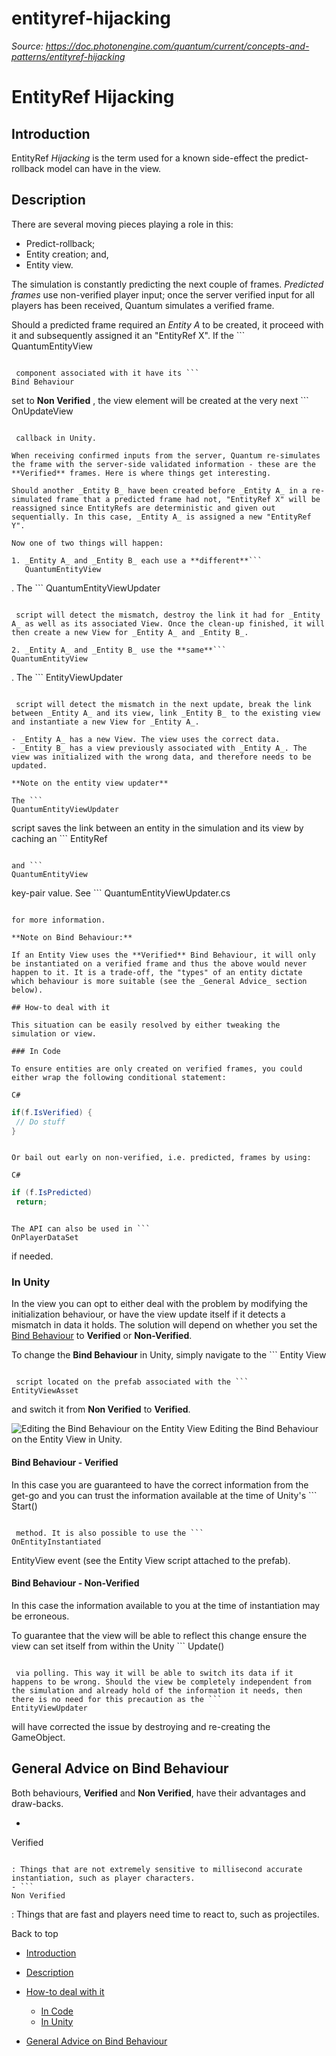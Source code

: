 # entityref-hijacking

_Source: https://doc.photonengine.com/quantum/current/concepts-and-patterns/entityref-hijacking_

# EntityRef Hijacking

## Introduction

EntityRef _Hijacking_ is the term used for a known side-effect the predict-rollback model can have in the view.

## Description

There are several moving pieces playing a role in this:

- Predict-rollback;
- Entity creation; and,
- Entity view.

The simulation is constantly predicting the next couple of frames. _Predicted frames_ use non-verified player input; once the server verified input for all players has been received, Quantum simulates a verified frame.

Should a predicted frame required an _Entity A_ to be created, it proceed with it and subsequently assigned it an "EntityRef X". If the ```
QuantumEntityView
```

 component associated with it have its ```
Bind Behaviour
```

set to **Non Verified** , the view element will be created at the very next ```
OnUpdateView
```

 callback in Unity.

When receiving confirmed inputs from the server, Quantum re-simulates the frame with the server-side validated information - these are the **Verified** frames. Here is where things get interesting.

Should another _Entity B_ have been created before _Entity A_ in a re-simulated frame that a predicted frame had not, "EntityRef X" will be reassigned since EntityRefs are deterministic and given out sequentially. In this case, _Entity A_ is assigned a new "EntityRef Y".

Now one of two things will happen:

1. _Entity A_ and _Entity B_ each use a **different**```
   QuantumEntityView
   ```

   . The ```
   QuantumEntityViewUpdater
   ```

    script will detect the mismatch, destroy the link it had for _Entity A_ as well as its associated View. Once the clean-up finished, it will then create a new View for _Entity A_ and _Entity B_.

2. _Entity A_ and _Entity B_ use the **same**```
   QuantumEntityView
   ```

   . The ```
   EntityViewUpdater
   ```

    script will detect the mismatch in the next update, break the link between _Entity A_ and its view, link _Entity B_ to the existing view and instantiate a new View for _Entity A_.

   - _Entity A_ has a new View. The view uses the correct data.
   - _Entity B_ has a view previously associated with _Entity A_. The view was initialized with the wrong data, and therefore needs to be updated.

**Note on the entity view updater**

The ```
QuantumEntityViewUpdater
```

script saves the link between an entity in the simulation and its view by caching an ```
EntityRef
```

and ```
QuantumEntityView
```

key-pair value. See ```
QuantumEntityViewUpdater.cs
```

for more information.

**Note on Bind Behaviour:**

If an Entity View uses the **Verified** Bind Behaviour, it will only be instantiated on a verified frame and thus the above would never happen to it. It is a trade-off, the "types" of an entity dictate which behaviour is more suitable (see the _General Advice_ section below).

## How-to deal with it

This situation can be easily resolved by either tweaking the simulation or view.

### In Code

To ensure entities are only created on verified frames, you could either wrap the following conditional statement:

C#

```
```csharp
if(f.IsVerified) {
 // Do stuff
}

```

```

Or bail out early on non-verified, i.e. predicted, frames by using:

C#

```
```csharp
if (f.IsPredicted)
 return;

```

```

The API can also be used in ```
OnPlayerDataSet
```

if needed.

### In Unity

In the view you can opt to either deal with the problem by modifying the initialization behaviour, or have the view update itself if it detects a mismatch in data it holds. The solution will depend on whether you set the [Bind Behaviour](/quantum/current/manual/entityview) to **Verified** or **Non-Verified**.

To change the **Bind Behaviour** in Unity, simply navigate to the ```
Entity View
```

 script located on the prefab associated with the ```
EntityViewAsset
```

and switch it from **Non Verified** to **Verified**.

![Editing the Bind Behaviour on the Entity View](/docs/img/quantum/v3/concepts-and-patterns/entityview-bindbehaviour.png)
Editing the Bind Behaviour on the Entity View in Unity.
#### Bind Behaviour - Verified

In this case you are guaranteed to have the correct information from the get-go and you can trust the information available at the time of Unity's ```
Start()
```

 method. It is also possible to use the ```
OnEntityInstantiated
```

EntityView event (see the Entity View script attached to the prefab).

#### Bind Behaviour - Non-Verified

In this case the information available to you at the time of instantiation may be erroneous.

To guarantee that the view will be able to reflect this change ensure the view can set itself from within the Unity ```
Update()
```

 via polling. This way it will be able to switch its data if it happens to be wrong. Should the view be completely independent from the simulation and already hold of the information it needs, then there is no need for this precaution as the ```
EntityViewUpdater
```

will have corrected the issue by destroying and re-creating the GameObject.

## General Advice on Bind Behaviour

Both behaviours, **Verified** and **Non Verified**, have their advantages and draw-backs.

- ```
Verified
```

: Things that are not extremely sensitive to millisecond accurate instantiation, such as player characters.
- ```
Non Verified
```

: Things that are fast and players need time to react to, such as projectiles.

Back to top

- [Introduction](#introduction)
- [Description](#description)
- [How-to deal with it](#how-to-deal-with-it)

  - [In Code](#in-code)
  - [In Unity](#in-unity)

- [General Advice on Bind Behaviour](#general-advice-on-bind-behaviour)
